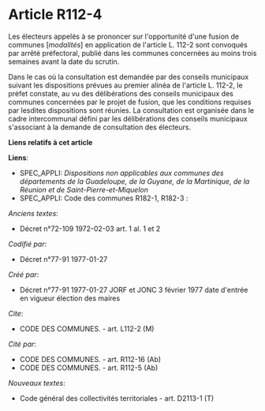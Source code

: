 # Article R112-4

Les électeurs appelés à se prononcer sur l'opportunité d'une fusion de communes [*modalités*] en application de l'article L.
112-2 sont convoqués par arrêté préfectoral, publié dans les communes concernées au moins trois semaines avant la date du
scrutin. 

Dans le cas où la consultation est demandée par des conseils municipaux suivant les dispositions prévues au premier alinéa de
l'article L. 112-2, le préfet constate, au vu des délibérations des conseils municipaux des communes concernées par le projet
de fusion, que les conditions requises par lesdites dispositions sont réunies. La consultation est organisée dans le cadre
intercommunal défini par les délibérations des conseils municipaux s'associant à la demande de consultation des électeurs.

**Liens relatifs à cet article**

**Liens**:

  - SPEC_APPLI: *Dispositions non applicables aux communes des départements de la Guadeloupe, de la Guyane, de la Martinique, de la Réunion et de Saint-Pierre-et-Miquelon*
  - SPEC_APPLI: Code des communes R182-1, R182-3 :

_Anciens textes_:

  - Décret n°72-109 1972-02-03 art. 1 al. 1 et 2

_Codifié par_:

  - Décret n°77-91 1977-01-27

_Créé par_:

  - Décret n°77-91 1977-01-27 JORF et JONC 3 février 1977 date d'entrée en vigueur élection des maires

_Cite_:

  - CODE DES COMMUNES. - art. L112-2 (M)

_Cité par_:

  - CODE DES COMMUNES. - art. R112-16 (Ab)
  - CODE DES COMMUNES. - art. R112-5 (Ab)

_Nouveaux textes_:

  - Code général des collectivités territoriales - art. D2113-1 (T)
